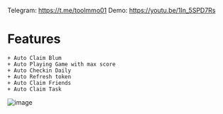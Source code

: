 Telegram: https://t.me/toolmmo01
Demo: https://youtu.be/1In_5SPD7Rs
# Features
    + Auto Claim Blum
    + Auto Playing Game with max score
    + Auto Checkin Daily
    + Auto Refresh token
    + Auto Claim Friends
    + Auto Claim Task
![image](https://github.com/FnPrtScr/Blum-Airdrop-Mutiple-Thread/assets/86066853/ad29f0d2-a492-46a3-a4ac-fa071986d7bf)
